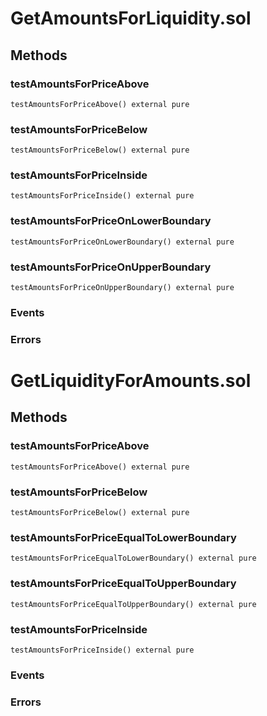 
# GetAmountsForLiquidity.sol

## Methods
### testAmountsForPriceAbove
```solidity
testAmountsForPriceAbove() external pure
```
### testAmountsForPriceBelow
```solidity
testAmountsForPriceBelow() external pure
```
### testAmountsForPriceInside
```solidity
testAmountsForPriceInside() external pure
```
### testAmountsForPriceOnLowerBoundary
```solidity
testAmountsForPriceOnLowerBoundary() external pure
```
### testAmountsForPriceOnUpperBoundary
```solidity
testAmountsForPriceOnUpperBoundary() external pure
```

### Events

### Errors


# GetLiquidityForAmounts.sol

## Methods
### testAmountsForPriceAbove
```solidity
testAmountsForPriceAbove() external pure
```
### testAmountsForPriceBelow
```solidity
testAmountsForPriceBelow() external pure
```
### testAmountsForPriceEqualToLowerBoundary
```solidity
testAmountsForPriceEqualToLowerBoundary() external pure
```
### testAmountsForPriceEqualToUpperBoundary
```solidity
testAmountsForPriceEqualToUpperBoundary() external pure
```
### testAmountsForPriceInside
```solidity
testAmountsForPriceInside() external pure
```

### Events

### Errors


